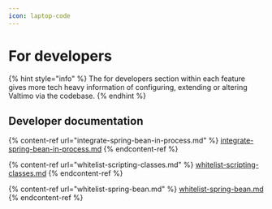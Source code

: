```yaml
---
icon: laptop-code
---
```


# For developers

{% hint style="info" %}
The for developers section within each feature gives more tech heavy information of configuring, extending or altering Valtimo via the codebase.
{% endhint %}

## Developer documentation

{% content-ref url="integrate-spring-bean-in-process.md" %}
[integrate-spring-bean-in-process.md](integrate-spring-bean-in-process.md)
{% endcontent-ref %}

{% content-ref url="whitelist-scripting-classes.md" %}
[whitelist-scripting-classes.md](whitelist-scripting-classes.md)
{% endcontent-ref %}

{% content-ref url="whitelist-spring-bean.md" %}
[whitelist-spring-bean.md](whitelist-spring-bean.md)
{% endcontent-ref %}
